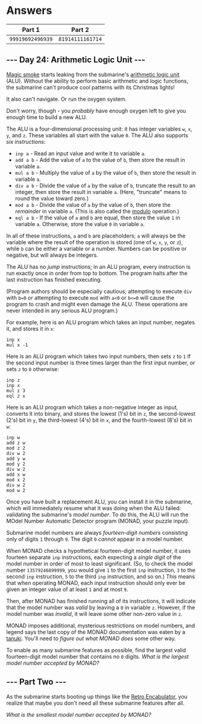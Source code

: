 # Answers

|      Part 1      |      Part 2      |
| ---------------- | ---------------- |
| `99919692496939` | `81914111161714` |

## --- Day 24: Arithmetic Logic Unit ---

[Magic smoke](https://en.wikipedia.org/wiki/Magic_smoke) starts leaking from the submarine's [arithmetic logic unit](https://en.wikipedia.org/wiki/Arithmetic_logic_unit) (ALU). Without the ability to perform basic arithmetic and logic functions, the submarine can't produce cool patterns with its Christmas lights!

It also can't navigate. Or run the oxygen system.

Don't worry, though - you _probably_ have enough oxygen left to give you enough time to build a new ALU.

The ALU is a four-dimensional processing unit: it has integer variables `w`, `x`, `y`, and `z`. These variables all start with the value `0`. The ALU also supports _six instructions_:

*   `inp a` - Read an input value and write it to variable `a`.
*   `add a b` - Add the value of `a` to the value of `b`, then store the result in variable `a`.
*   `mul a b` - Multiply the value of `a` by the value of `b`, then store the result in variable `a`.
*   `div a b` - Divide the value of `a` by the value of `b`, truncate the result to an integer, then store the result in variable `a`. (Here, "truncate" means to round the value toward zero.)
*   `mod a b` - Divide the value of `a` by the value of `b`, then store the _remainder_ in variable `a`. (This is also called the [modulo](https://en.wikipedia.org/wiki/Modulo_operation) operation.)
*   `eql a b` - If the value of `a` and `b` are equal, then store the value `1` in variable `a`. Otherwise, store the value `0` in variable `a`.

In all of these instructions, `a` and `b` are placeholders; `a` will always be the variable where the result of the operation is stored (one of `w`, `x`, `y`, or `z`), while `b` can be either a variable or a number. Numbers can be positive or negative, but will always be integers.

The ALU has no _jump_ instructions; in an ALU program, every instruction is run exactly once in order from top to bottom. The program halts after the last instruction has finished executing.

(Program authors should be especially cautious; attempting to execute `div` with `b=0` or attempting to execute `mod` with `a<0` or `b<=0` will cause the program to crash and might even damage the ALU. These operations are never intended in any serious ALU program.)

For example, here is an ALU program which takes an input number, negates it, and stores it in `x`:

    inp x
    mul x -1
    

Here is an ALU program which takes two input numbers, then sets `z` to `1` if the second input number is three times larger than the first input number, or sets `z` to `0` otherwise:

    inp z
    inp x
    mul z 3
    eql z x
    

Here is an ALU program which takes a non-negative integer as input, converts it into binary, and stores the lowest (1's) bit in `z`, the second-lowest (2's) bit in `y`, the third-lowest (4's) bit in `x`, and the fourth-lowest (8's) bit in `w`:

    inp w
    add z w
    mod z 2
    div w 2
    add y w
    mod y 2
    div w 2
    add x w
    mod x 2
    div w 2
    mod w 2
    

Once you have built a replacement ALU, you can install it in the submarine, which will immediately resume what it was doing when the ALU failed: validating the submarine's _model number_. To do this, the ALU will run the MOdel Number Automatic Detector program (MONAD, your puzzle input).

Submarine model numbers are always _fourteen-digit numbers_ consisting only of digits `1` through `9`. The digit `0` _cannot_ appear in a model number.

When MONAD checks a hypothetical fourteen-digit model number, it uses fourteen separate `inp` instructions, each expecting a _single digit_ of the model number in order of most to least significant. (So, to check the model number `13579246899999`, you would give `1` to the first `inp` instruction, `3` to the second `inp` instruction, `5` to the third `inp` instruction, and so on.) This means that when operating MONAD, each input instruction should only ever be given an integer value of at least `1` and at most `9`.

Then, after MONAD has finished running all of its instructions, it will indicate that the model number was _valid_ by leaving a `0` in variable `z`. However, if the model number was _invalid_, it will leave some other non-zero value in `z`.

MONAD imposes additional, mysterious restrictions on model numbers, and legend says the last copy of the MONAD documentation was eaten by a [tanuki](https://en.wikipedia.org/wiki/Japanese_raccoon_dog). You'll need to _figure out what MONAD does_ some other way.

To enable as many submarine features as possible, find the largest valid fourteen-digit model number that contains no `0` digits. _What is the largest model number accepted by MONAD?_

## --- Part Two ---

As the submarine starts booting up things like the [Retro Encabulator](https://www.youtube.com/watch?v=RXJKdh1KZ0w), you realize that maybe you don't need all these submarine features after all.

_What is the smallest model number accepted by MONAD?_
